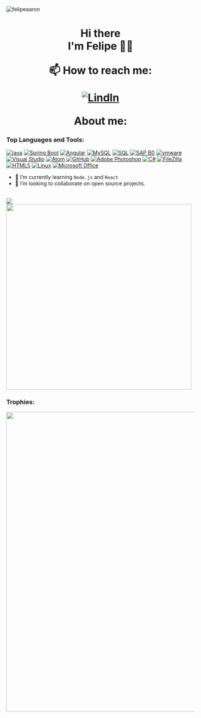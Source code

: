 <p align="left"> <img src=https://gpvc.arturio.dev/felipeaaron alt="felipeaaron" /> </p>
<h1 align='center'>
Hi there</br>I'm Felipe 🐱‍🐉
<p align='center'>
</p>

<div align='center'>
📫 How to reach me:
  
[![LindIn](https://img.shields.io/badge/LinkedIn-0077B5?style=for-the-badge&logo=linkedin&logoColor=white)](https://www.linkedin.com/in/felipeaaron-contreras/)
</div>
About me:

### Top Languages and Tools:
[![java](https://img.shields.io/badge/Java-BF0000?style=for-the-badge&logo=java&logoColor=white)](#)
[![Spring Boot](https://img.shields.io/badge/Spring%20Boot-31A8FF?style=for-the-badge&logo=spring-boot&logoColor=white)](#)
[![Angular](https://img.shields.io/badge/Angular-red?style=for-the-badge&logo=Angular&logoColor=white)](#)
[![MySQL](https://img.shields.io/badge/MySQL-008EFD?style=for-the-badge&logo=mysql&logoColor=white)](#)
[![SQL](https://img.shields.io/badge/SQL-008EFD?style=for-the-badge&logo=SQL&logoColor=white)](#)
[![SAP B0](https://img.shields.io/badge/SAP-FCC624?style=for-the-badge&logo=sap&logoColor=black)](#)
[![vmware](https://img.shields.io/badge/Vmware-BEC0C8?style=for-the-badge&logo=vmware&logoColor=black)](#)
[![Visual Studio](https://img.shields.io/badge/Visual%20Studio-5C2D91?style=for-the-badge&logo=visual-studio&logoColor=white)](#)
[![Atom](https://img.shields.io/badge/Atom-FCC624?style=for-the-badge&logo=atom&logoColor=black)](#)
[![GitHub](https://img.shields.io/badge/GitHub-181717?style=for-the-badge&logo=github&logoColor=white)](#)
[![Adobe Photoshop](https://img.shields.io/badge/Adobe%20Photoshop-31A8FF?style=for-the-badge&logo=adobe-photoshop&logoColor=white)](#)
[![C#](https://img.shields.io/badge/C%23-239120?style=for-the-badge&logo=c-sharp&logoColor=white)](#)
[![FileZilla](https://img.shields.io/badge/FileZilla-BF0000?style=for-the-badge&logo=filezilla&logoColor=white)](#)
[![HTML5](https://img.shields.io/badge/HTML5-E34F26?style=for-the-badge&logo=html5&logoColor=white)](#)
[![Linux](https://img.shields.io/badge/linux-FCC624?style=for-the-badge&logo=linux&logoColor=black)](#)
[![Microsoft Office](https://img.shields.io/badge/Microsoft%20Office-D83B01?style=for-the-badge&logo=microsoft-office&logoColor=white)](#)


- 🌱 I’m currently learning `Node.js` and `React`
- 👯 I’m looking to collaborate on open source projects. 


<br/>

<img align="center" src="https://github-readme-stats.vercel.app/api?username=felipeaaron&count_private=true&show_icons=true&include_all_commits=true&title_color=C9D1D9&icon_color=8B949E&text_color=8B949E&bg_color=0D1117" />

<img align="center" width=495 src="https://github-readme-stats.vercel.app/api/wakatime?username=felipeaaron&title_color=C9D1D9&icon_color=8B949E&text_color=8B949E&bg_color=0D1117"/>

### Trophies:
</div>
<div>
  <img width=800 src="https://github-profile-trophy.vercel.app/?username=felipeaaron&theme=darkhub&margin-w=3&margin-h=15"/>
</div>

